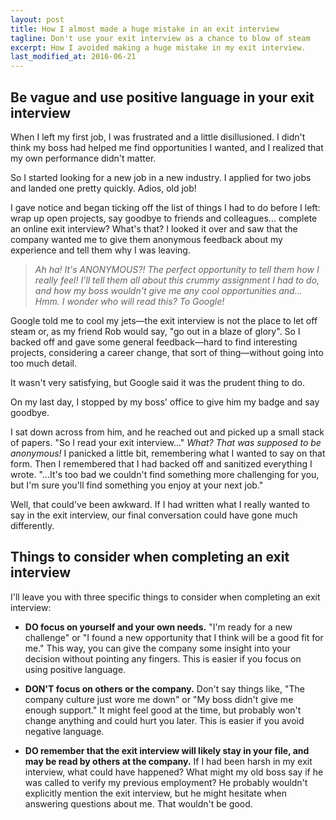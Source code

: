 ```yaml
---
layout: post
title: How I almost made a huge mistake in an exit interview
tagline: Don't use your exit interview as a chance to blow of steam
excerpt: How I avoided making a huge mistake in my exit interview.
last_modified_at: 2016-06-21
---
```


## Be vague and use positive language in your exit interview

When I left my first job, I was frustrated and a little disillusioned. I didn't think my boss had helped me find opportunities I wanted, and I realized that my own performance didn't matter.

So I started looking for a new job in a new industry. I applied for two jobs and landed one pretty quickly. Adios, old job!

I gave notice and began ticking off the list of things I had to do before I left: wrap up open projects, say goodbye to friends and colleagues... complete an online exit interview? What's that? I looked it over and saw that the company wanted me to give them anonymous feedback about my experience and tell them why I was leaving.

> *Ah ha! It's ANONYMOUS?! The perfect opportunity to tell them how I really feel! I'll tell them all about this crummy assignment I had to do, and how my boss wouldn't give me any cool opportunities and... Hmm. I wonder who will read this? To Google!*

Google told me to cool my jets—the exit interview is not the place to let off steam or, as my friend Rob would say, "go out in a blaze of glory". So I backed off and gave some general feedback—hard to find interesting projects, considering a career change, that sort of thing—without going into too much detail.

It wasn't very satisfying, but Google said it was the prudent thing to do.

On my last day, I stopped by my boss' office to give him my badge and say goodbye.

I sat down across from him, and he reached out and picked up a small stack of papers. "So I read your exit interview..." *What? That was supposed to be anonymous!* I panicked a little bit, remembering what I wanted to say on that form. Then I remembered that I had backed off and sanitized everything I wrote. "...It's too bad we couldn't find something more challenging for you, but I'm sure you'll find something you enjoy at your next job."

Well, that could've been awkward. If I had written what I really wanted to say in the exit interview, our final conversation could have gone much differently.

## Things to consider when completing an exit interview

I'll leave you with three specific things to consider when completing an exit interview:

* **DO focus on yourself and your own needs.** "I'm ready for a new challenge" or "I found a new opportunity that I think will be a good fit for me." This way, you can give the company some insight into your decision without pointing any fingers. This is easier if you focus on using positive language.

* **DON'T focus on others or the company.** Don't say things like, "The company culture just wore me down" or "My boss didn't give me enough support." It might feel good at the time, but probably won't change anything and could hurt you later. This is easier if you avoid negative language.

* **DO remember that the exit interview will likely stay in your file, and may be read by others at the company.** If I had been harsh in my exit interview, what could have happened? What might my old boss say if he was called to verify my previous employment? He probably wouldn't explicitly mention the exit interview, but he might hesitate when answering questions about me. That wouldn't be good.